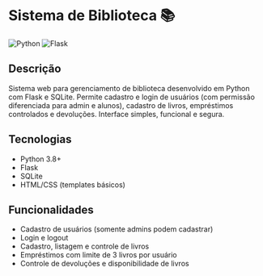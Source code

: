 # Sistema de Biblioteca 📚

![Python](https://img.shields.io/badge/python-3.8+-blue)
![Flask](https://img.shields.io/badge/flask-v2.0-green)

## Descrição

Sistema web para gerenciamento de biblioteca desenvolvido em Python com Flask e SQLite. Permite cadastro e login de usuários (com permissão diferenciada para admin e alunos), cadastro de livros, empréstimos controlados e devoluções. Interface simples, funcional e segura.

## Tecnologias

- Python 3.8+
- Flask
- SQLite
- HTML/CSS (templates básicos)

## Funcionalidades

- Cadastro de usuários (somente admins podem cadastrar)
- Login e logout
- Cadastro, listagem e controle de livros
- Empréstimos com limite de 3 livros por usuário
- Controle de devoluções e disponibilidade de livros